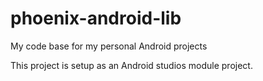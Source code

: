phoenix-android-lib
===================

My code base for my personal Android projects

This project is setup as an Android studios module project.
